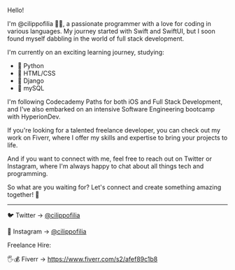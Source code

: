 Hello! 

I'm @cilippofilia 👨‍💻, a passionate programmer with a love for coding in various languages. My journey started with Swift and SwiftUI, but I soon found myself dabbling in the world of full stack development.

I'm currently on an exciting learning journey, studying:
- 🐍 Python
- 🧱 HTML/CSS
- 🎨 Django
- 🐬 mySQL

I'm following Codecademy Paths for both iOS and Full Stack Development, and I've also embarked on an intensive Software Engineering bootcamp with HyperionDev.

If you're looking for a talented freelance developer, you can check out my work on Fiverr, where I offer my skills and expertise to bring your projects to life.

And if you want to connect with me, feel free to reach out on Twitter or Instagram, where I'm always happy to chat about all things tech and programming. 

So what are you waiting for? Let's connect and create something amazing together! 🤝

---

🐦 Twitter   -> [@cilippofilia](https://www.twitter.com/cilippofilia)

📸 Instagram -> [@cilippofilia](https://www.instagram.com/cilippofilia)

Freelance Hire:

🖐️💰 Fiverr    -> https://www.fiverr.com/s2/afef89c1b8


<!---
cilippofilia/cilippofilia is a ✨ special ✨ repository because its `README.md` (this file) appears on your GitHub profile.
You can click the Preview link to take a look at your changes.
--->

